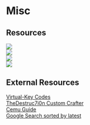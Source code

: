 # Misc
## Resources
[![](https://img.shields.io/badge/Minecraft%20configs-%23164A12)](https://github.com/kareiku/misc/tree/main/minecraft/config)
<br>
[![](https://img.shields.io/badge/Minecraft%20custom%20datapacks-%2311104A)](https://github.com/kareiku/misc/tree/main/minecraft/datapacks)
<br>
[![](https://img.shields.io/badge/Minecraft%20resource%20list-%23FCC705)](https://github.com/kareiku/misc/tree/main/minecraft/resources.md)
<br>
[![](https://img.shields.io/badge/Terraria%20mod%20list-%230C8A03)](https://github.com/kareiku/misc/tree/main/terraria/mods.md)
## External Resources
[Virtual-Key Codes](https://learn.microsoft.com/en-us/windows/win32/inputdev/virtual-key-codes)
<br>[TheDestruc7i0n Custom Crafter](https://crafting.thedestruc7i0n.ca/)
<br>[Cemu Guide](https://cemu.cfw.guide/)
<br>[Google Search sorted by latest](https://cse.google.com/cse?cx=4416977100c5544ee)
